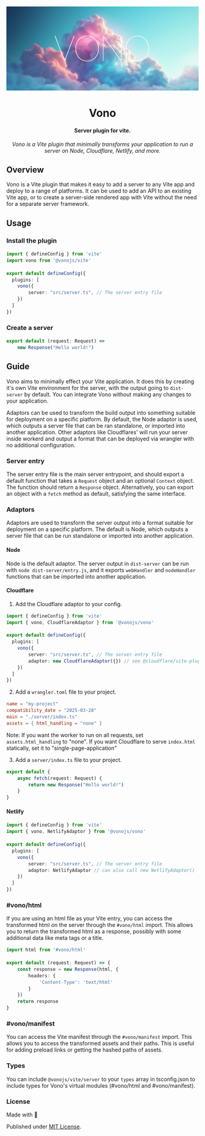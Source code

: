 <div align="center">
<br />

![Vono](.github/banner.jpg)

<h1>Vono</h3>

#### Server plugin for vite.

*Vono is a Vite plugin that minimally transforms your application to run a server on Node, Cloudflare, Netlify, and more.*

</div>

## Overview

Vono is a Vite plugin that makes it easy to add a server to any Vite app and deploy to a range of platforms.
It can be used to add an API to an existing Vite app, or to create a server-side rendered app with Vite without
the need for a separate server framework. 

## Usage

### Install the plugin

```ts
import { defineConfig } from 'vite'
import vono from '@vonojs/vite'

export default defineConfig({
  plugins: [
    vono({
        server: "src/server.ts", // The server entry file
    })
  ]
})
```

### Create a server

```ts
export default (request: Request) => 
    new Response("Hello world!")
```

## Guide

Vono aims to minimally effect your Vite application. It does this by creating it's own Vite environment
for the server, with the output going to `dist-server` by default. You can integrate Vono without
making any changes to your application.

Adaptors can be used to transform the build output into something suitable for deployment on a specific platform.
By default, the Node adaptor is used, which outputs a server file that can be ran standalone, or imported into
another application. Other adaptors like Cloudflares' will run your server inside workerd and output a format
that can be deployed via wrangler with no additional configuration.

### Server entry

The server entry file is the main server entrypoint, and should export a default function
that takes a `Request` object and an optional `Context` object. The function should return a `Response` object. 
Alternatively, you can export an object with a `fetch` method as default, satisfying the same interface.

### Adaptors

Adaptors are used to transform the server output into a format suitable for deployment on a specific platform.
The default is Node, which outputs a server file that can be run standalone or imported into another application.

#### Node

Node is the default adaptor. The server output in `dist-server` can be run with `node dist-server/entry.js`,
and it exports `webHandler` and `nodeHandler` functions that can be imported into another application.

#### Cloudflare

1. Add the Cloudflare adaptor to your config.

```ts
import { defineConfig } from 'vite'
import { vono, CloudflareAdaptor } from '@vonojs/vono'

export default defineConfig({
  plugins: [
    vono({
        server: "src/server.ts", // The server entry file
        adaptor: new CloudflareAdaptor({}) // see @cloudflare/vite-plugin for options
    })
  ]
})
```

2. Add a `wrangler.toml` file to your project.

```toml
name = "my-project"
compatibility_date = "2025-03-28"
main = "./server/index.ts"
assets = { html_handling = "none" }
```

Note: If you want the worker to run on all requests, set `assets.html_handling` to "none". If you want Cloudflare to serve `index.html` statically, set it to "single-page-application"

3. Add a `server/index.ts` file to your project.

```ts
export default {
    async fetch(request: Request) {
        return new Response("Hello world!")
    }
}
```

#### Netlify

```ts
import { defineConfig } from 'vite'
import { vono, NetlifyAdaptor } from '@vonojs/vono'

export default defineConfig({
  plugins: [
    vono({
        server: "src/server.ts", // The server entry file
        adaptor: NetlifyAdaptor // can also call new NetlifyAdaptor()
    })
  ]
})
```

### #vono/html

If you are using an html file as your Vite entry, you can access the transformed html on the server through
the `#vono/html` import. This allows you to return the transformed html as a response, possibly with some
additional data like meta tags or a title.

```ts
import html from '#vono/html'

export default (request: Request) => {
    const response = new Response(html, {
        headers: {
            'Content-Type': 'text/html'
        }
    })
    return response
}
```

### #vono/manifest

You can access the Vite manifest through the `#vono/manifest` import. This allows you to access the
transformed assets and their paths. This is useful for adding preload links or getting the hashed paths of
assets.

### Types

You can include `@vonojs/vite/server` to your `types` array in tsconfig.json to include types for Vono's virtual modules (#vono/html and #vono/manifest).


### License

Made with 💛

Published under [MIT License](./LICENSE).
